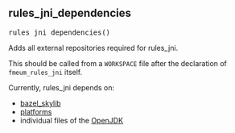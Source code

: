 <!-- Generated with Stardoc: http://skydoc.bazel.build -->



<a id="rules_jni_dependencies"></a>

## rules_jni_dependencies

<pre>
rules_jni_dependencies()
</pre>

Adds all external repositories required for rules_jni.

This should be called from a `WORKSPACE` file after the declaration of `fmeum_rules_jni` itself.

Currently, rules_jni depends on:

* [bazel_skylib](https://github.com/bazelbuild/bazel-skylib)
* [platforms](https://github.com/bazelbuild/platforms)
* individual files of the [OpenJDK](https://github.com/openjdk/jdk)



